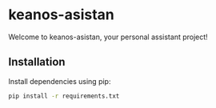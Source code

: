 # keanos-asistan

Welcome to keanos-asistan, your personal assistant project!

## Installation

Install dependencies using pip:

```bash
pip install -r requirements.txt
